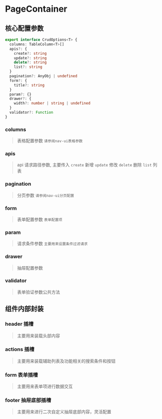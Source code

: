 # PageContainer

## 核心配置参数
```typescript
export interface CrudOptions<T> {
  columns: TableColumn<T>[]
  apis?: {
    create?: string
    update?: string
    delete?: string
    list?: string
  }
  pagination?: AnyObj | undefined
  form?: {
    title?: string
  }
  param?: {}
  drawer?: {
    width?: number | string | undefined
  }
  validator?: Function
}
```
### columns
  > 表格配置参数  `请参阅nav-ui表格参数`
### apis
  > api 请求路径参数, 主要传入 
  > `create` 新增
  > `update` 修改
  > `delete` 删除
  > `list` 列表
### pagination
  > 分页参数 `请参阅nav-ui分页配置`
### form
  > 表单配置参数 `表单配置项`
### param
  > 请求条件参数 `主要用来设置条件过滤请求`
### drawer
  > 抽屉配置参数
### validator
  > 表单验证参数公共方法

## 组件内部封装
### header 插槽
  > 主要用来装载头部内容
### actions 插槽
  > 主要用来装载辅助列表及功能相关的搜索条件和按钮
### form 表单插槽
  > 主要用来表单项进行数据交互
### footer 抽屉底部插槽
  > 主要用来进行二次自定义抽屉底部内容，灵活配置